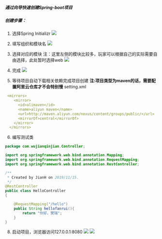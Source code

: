 #####  通过向导快速创建Spring-boot项目
##### 创建步骤：
1. 选择Spring Initializr
![](https://img2018.cnblogs.com/blog/1209230/201912/1209230-20191202112553804-979907777.png)

2. 填写组织和模块名
![](https://img2018.cnblogs.com/blog/1209230/201912/1209230-20191202112607012-980210342.png)

3. 选择对应的模块
   注：这里左侧的模块比较多，玩家可以根据自己的实际需要自由选择，此处暂时选择web
![](https://img2018.cnblogs.com/blog/1209230/201912/1209230-20191202112619305-695690021.png)

4. 完成
![](https://img2018.cnblogs.com/blog/1209230/201912/1209230-20191202112630347-1027639414.png)

5. 等待项目自动下载相关依赖完成项目创建
**注:项目类型为maven的话，需要配置阿里云仓库才不会特别慢**
   setting.xml
```yaml
 <mirrors>
    <mirror>
      <id>alimaven</id>
      <name>aliyun maven</name>
      <url>http://maven.aliyun.com/nexus/content/groups/public/</url>
      <mirrorOf>central</mirrorOf>        
    </mirror>
  </mirrors>
```

6. 编写测试类

```java
package com.wujianqinjian.Controller;

import org.springframework.web.bind.annotation.Mapping;
import org.springframework.web.bind.annotation.RequestMapping;
import org.springframework.web.bind.annotation.RestController;

/**
 * Created by JianH on 2019/11/15.
 */
@RestController
public class HelloController
{

    @RequestMapping("/hello")
    public String hellofanrui(){
        return "你好，樊瑞";
    }
}

```


8. 启动项目，浏览器访问127.0.0.1:8080
![](https://img2018.cnblogs.com/blog/1209230/201912/1209230-20191202112704939-1231380200.png)
![](https://img2018.cnblogs.com/blog/1209230/201912/1209230-20191202112720028-2028236574.png)
